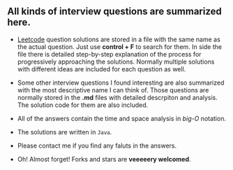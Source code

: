 ## All kinds of interview questions are summarized here. 

- [Leetcode](https://leetcode.com) question solutions are stored in a file with the same name as the actual question. Just use __control + F__ to search for them. In side the file there is detailed step-by-step explanation of the process for progressively approaching the solutions. Normally multiple solutions with different ideas are included for each question as well.

- Some other interview questions I found interesting are also summarized with the most descriptive name I can think of. Those questions are normally stored in the __.md__ files with detailed descrpiton and analysis. The solution code for them are also included. 

- All of the answers contain the time and space analysis in _big-O_ notation. 

- The solutions are written in `Java`. 

- Please contact me if you find any faluts in the answers. 

- Oh! Almost forget! Forks and stars are __veeeeery welcomed__. 
